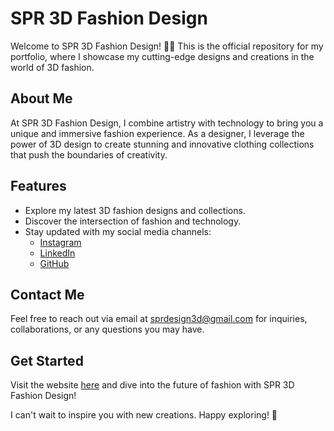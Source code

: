 # SPR 3D Fashion Design

Welcome to SPR 3D Fashion Design! 🎨✨ This is the official repository for my portfolio, where I showcase my cutting-edge designs and creations in the world of 3D fashion.

## About Me
At SPR 3D Fashion Design, I combine artistry with technology to bring you a unique and immersive fashion experience. As a designer, I leverage the power of 3D design to create stunning and innovative clothing collections that push the boundaries of creativity.

## Features
- Explore my latest 3D fashion designs and collections.
- Discover the intersection of fashion and technology.
- Stay updated with my social media channels:
  - [Instagram](https://www.instagram.com/sprdesign3d/)
  - [LinkedIn](https://www.linkedin.com/in/sarapages/)
  - [GitHub](https://github.com/SPRDesign)

## Contact Me
Feel free to reach out via email at [sprdesign3d@gmail.com](mailto:sprdesign3d@gmail.com) for inquiries, collaborations, or any questions you may have.

## Get Started
Visit the website [here](https://sprdesign-fashion3d.netlify.app/) and dive into the future of fashion with SPR 3D Fashion Design!

I can't wait to inspire you with new creations. Happy exploring! 🚀

